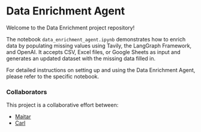 # Data Enrichment Agent

Welcome to the Data Enrichment project repository!

The notebook `data_enrichment_agent.ipynb` demonstrates how to enrich data by populating missing values using Tavily, the LangGraph Framework, and OpenAI. It accepts CSV, Excel files, or Google Sheets as input and generates an updated dataset with the missing data filled in.

For detailed instructions on setting up and using the Data Enrichment Agent, please refer to the specific notebook.

### Collaborators

This project is a collaborative effort between:
- [Maitar](https://github.com/your-username)
- [Carl](https://github.com/carl-vbn)
